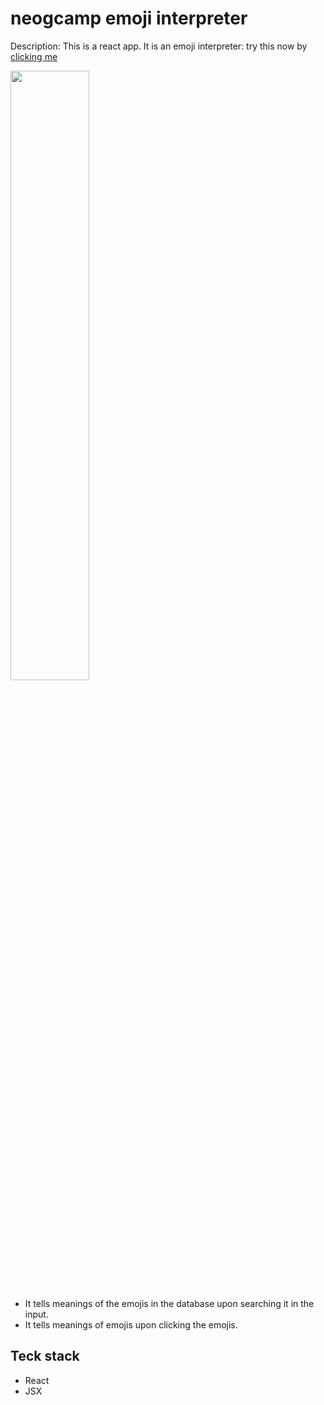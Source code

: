# neogcamp emoji interpreter
Description: This is a react app. It is an emoji interpreter:
try this now by [clicking me](https://4iyk1q.csb.app/)

<img src="https://images.unsplash.com/photo-1615031465602-20f3ff3ca279?ixlib=rb-1.2.1&ixid=MnwxMjA3fDB8MHxwaG90by1wYWdlfHx8fGVufDB8fHx8&auto=format&fit=crop&w=1039&q=80" width="50%">

* It tells meanings of the emojis in the database upon searching it in the input.
* It tells meanings of emojis upon clicking the emojis.

## Teck stack
 - React
 - JSX


